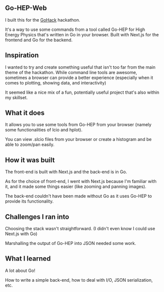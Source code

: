 ## Go-HEP-Web

I built this for the [GoHack](https://devpost.com/software/go-hep-web/) hackathon.

It's a way to use some commands from a tool called Go-HEP for High Energy Physics that's written in Go in your browser. Built with Next.js for the frontend and Go for the backend.

## Inspiration

I wanted to try and create something useful that isn't too far from the main theme of the hackathon. While command line tools are awesome, sometimes a browser can provide a better experience (especially when it comes to plotting, showing data, and interactivity)

It seemed like a nice mix of a fun, potentially useful project that's also within my skillset. 

## What it does

It allows you to use some tools from Go-HEP from your browser (namely some functionalities of lcio and hplot). 

You can view .slcio files from your browser or create a histogram and be able to zoom/pan easily.

## How it was built

The front-end is built with Next.js and the back-end is in Go.

As for the choice of front-end, I went with Next.js because I'm familiar with it, and it made some things easier (like zooming and panning images).

The back-end couldn't have been made without Go as it uses Go-HEP to provide its functionality.  

## Challenges I ran into

Choosing the stack wasn't straightforward. (I didn't even know I could use Next.js with Go)

Marshalling the output of Go-HEP into JSON needed some work.



## What I learned

A lot about Go!

How to write a simple back-end, how to deal with I/O, JSON serialization, etc.

